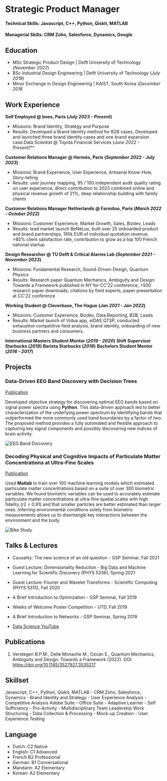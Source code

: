 # Strategic Product Manager

#### Technical Skills: Javascript, C++, Python, Qiskit, MATLAB
#### Managerial Skills: CRM Zoho, Salesforce, Dynamics, Google 

## Education
- MSc Strategic Product Design | Delft University of Technology (_November 2022_)
- BSc Industrial Design Engineering | Delft University of Technology (_July 2019_)
- Minor Exchange in Design Engineering | KAIST, South Korea (_December 2018_


## Work Experience
**Self Employed @ boes, Paris (_July 2023 - Present_)** 
- Missions: Brand Identity, Strategy and Purpose
- Results: Developed a Brand Identity method for B2B cases, Developed and launched three brand identity cases and one
brand expansion case.Data Scientist @ Toyota Financial Services (_June 2022 - Present_)**

**Customer Relations Manager @ Hermès, Paris (_September 2022 - July 2023_)**
- Missions: Brand Experience, User Experience, Artisanal Know-How, Story-telling
- Results: user journey mapping, 95 / 100 independent audit quality rating on user experience, direct contribution to 2023
combined online and physical revenue growth of 21%, deep relationship building with family clients

**Customer Relations Manager Netherlands @ Farmitoo, Paris (_March 2022 - October 2022_)**
- Missions: Customer Experience, Market Growth, Sales, Bizdev, Leads
- Results: lead market launch BeNeLux, built over 25 onboarded product and brand partnerships, 195k EUR of individual
quotation revenue, >85% client satisfaction rate, contribution to grow as a top 100 French national startup

**Design Researcher @ TU Delft & Critical Alarms Lab (_September 2021 - November 2023_)**
- Missions: Fundamental Research, Sound-Driven Design, Quantum Physics
- Results: Research paper Quantum Mechanics, Ambiguity and Design: Towards a Framework published in NY for CC’22
conference, >500 research paper downloads, citations by field experts, paper presentation at CC’22 conference

**Working Student @ Cleverbase, The Hague (_Jan 2021 - Jan 2022_)**
- Missions: Customer Experience, Bizdev, Data Reporting, B2B, Leads
- Results: Market launch of Vidua app, eIDAS QTSP, conducted exhaustive competitive field analysis, brand identity,
onboarding of new business partners and consumers.

**International Masters Student Mentor (_2019 - 2020_)**
**Shift Supervisor Starbucks (_2019_)**
**Barista Starbucks (_2018_)**
**Bachelors Student Mentor (_2016 - 2017_)**

## Projects
### Data-Driven EEG Band Discovery with Decision Trees
[Publication](https://www.mdpi.com/1424-8220/22/8/3048)

Developed objective strategy for discovering optimal EEG bands based on signal power spectra using **Python**. This data-driven approach led to better characterization of the underlying power spectrum by identifying bands that outperformed the more commonly used band boundaries by a factor of two. The proposed method provides a fully automated and flexible approach to capturing key signal components and possibly discovering new indices of brain activity.

![EEG Band Discovery](/assets/img/eeg_band_discovery.jpeg)

### Decoding Physical and Cognitive Impacts of Particulate Matter Concentrations at Ultra-Fine Scales
[Publication](https://www.mdpi.com/1424-8220/22/11/4240)

Used **Matlab** to train over 100 machine learning models which estimated particulate matter concentrations based on a suite of over 300 biometric variables. We found biometric variables can be used to accurately estimate particulate matter concentrations at ultra-fine spatial scales with high fidelity (r2 = 0.91) and that smaller particles are better estimated than larger ones. Inferring environmental conditions solely from biometric measurements allows us to disentangle key interactions between the environment and the body.

![Bike Study](/assets/img/bike_study.jpeg)

## Talks & Lectures
- Causality: The new science of an old question - GSP Seminar, Fall 2021
- Guest Lecture: Dimensionality Reduction - Big Data and Machine Learning for Scientific Discovery (PHYS 5336), Spring 2021
- Guest Lecture: Fourier and Wavelet Transforms - Scientific Computing (PHYS 5315), Fall 2020
- A Brief Introduction to Optimization - GSP Seminar, Fall 2019
- Weeks of Welcome Poster Competition - UTD, Fall 2019
- A Brief Introduction to Networks - GSP Seminar, Spring 2019

- [Data Science YouTube](https://www.youtube.com/channel/UCa9gErQ9AE5jT2DZLjXBIdA)

## Publications
1. Verstegen B.P.M., Delle Monache M., Ozcan E., Quantum Mechanics, Ambiguity and Design: Towards a Framework (2022). DOI: https://doi.org/10.1145/3527927.3535217

## Skillset
Javascript, C++, Python, Qiskit, MATLAB - CRM Zoho, Salesforce, Dynamics - Brand Identity and Strategy - User Experience Analysis - Competitive Analysis
Adobe Suite - Office Suite - Adaptive Learner - Self Sufficiency - Pro-Activity - Multidisciplinary Team Leadership
Work Structuring - Data Collection & Processing - Mock-up Creation - User Experience Testing

## Language
- Dutch: C2 Native
- English: C1 Advanced
- French B2 Professional
- German: B1 Conversational 
- Mandarin: A2 Elementary
- Korean: A2 Elementary
